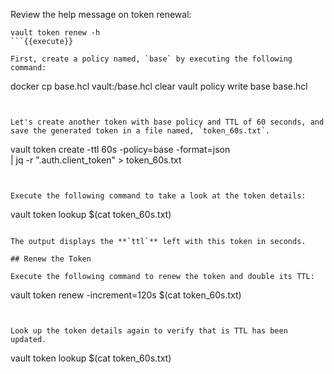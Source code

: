 Review the help message on token renewal:

```
vault token renew -h
```{{execute}}

First, create a policy named, `base` by executing the following command:

```
docker cp base.hcl vault:/base.hcl
clear
vault policy write base base.hcl
```{{execute}}


Let's create another token with base policy and TTL of 60 seconds, and save the generated token in a file named, `token_60s.txt`.

```
vault token create -ttl 60s -policy=base -format=json \
     | jq -r ".auth.client_token" > token_60s.txt
```{{execute}}


Execute the following command to take a look at the token details:

```
vault token lookup $(cat token_60s.txt)
```{{execute}}

The output displays the **`ttl`** left with this token in seconds.

## Renew the Token

Execute the following command to renew the token and double its TTL:

```
vault token renew -increment=120s $(cat token_60s.txt)
```{{execute}}


Look up the token details again to verify that is TTL has been updated.

```
vault token lookup $(cat token_60s.txt)
```{{execute}}
